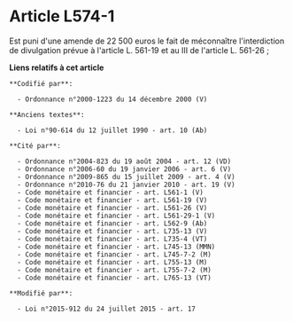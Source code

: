 # Article L574-1

Est puni d'une amende de 22 500 euros le fait de méconnaître l'interdiction de divulgation prévue à l'article L. 561-19 et au
III de l'article L. 561-26 ;

**Liens relatifs à cet article**

	**Codifié par**:

	  - Ordonnance n°2000-1223 du 14 décembre 2000 (V)

	**Anciens textes**:

	  - Loi n°90-614 du 12 juillet 1990 - art. 10 (Ab)

	**Cité par**:

	  - Ordonnance n°2004-823 du 19 août 2004 - art. 12 (VD)
	  - Ordonnance n°2006-60 du 19 janvier 2006 - art. 6 (V)
	  - Ordonnance n°2009-865 du 15 juillet 2009 - art. 4 (V)
	  - Ordonnance n°2010-76 du 21 janvier 2010 - art. 19 (V)
	  - Code monétaire et financier - art. L561-1 (V)
	  - Code monétaire et financier - art. L561-19 (V)
	  - Code monétaire et financier - art. L561-26 (V)
	  - Code monétaire et financier - art. L561-29-1 (V)
	  - Code monétaire et financier - art. L562-9 (Ab)
	  - Code monétaire et financier - art. L735-13 (V)
	  - Code monétaire et financier - art. L735-4 (VT)
	  - Code monétaire et financier - art. L745-13 (MMN)
	  - Code monétaire et financier - art. L745-7-2 (M)
	  - Code monétaire et financier - art. L755-13 (M)
	  - Code monétaire et financier - art. L755-7-2 (M)
	  - Code monétaire et financier - art. L765-13 (VT)

	**Modifié par**:

	  - Loi n°2015-912 du 24 juillet 2015 - art. 17
